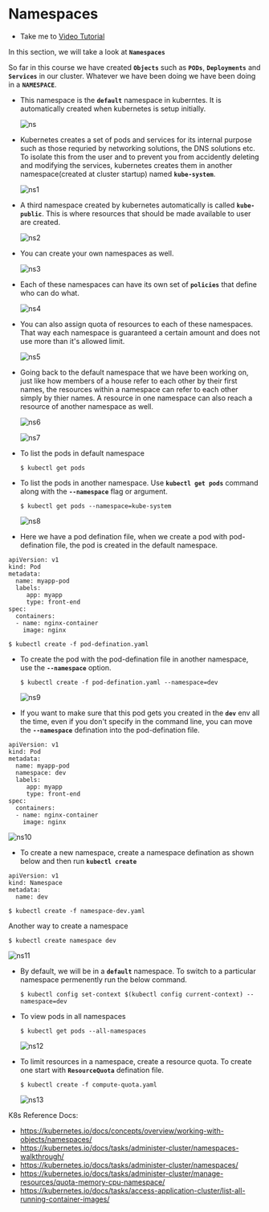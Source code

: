 # Namespaces
  - Take me to [Video Tutorial](https://kodekloud.com/courses/539883/lectures/9808159)
  
In this section, we will take a look at **`Namespaces`**

So far in this course we have created **`Objects`** such as **`PODs`**, **`Deployments`** and **`Services`** in our cluster. Whatever we have been doing we have been doing in a **`NAMESPACE`**.
- This namespace is the **`default`** namespace in kuberntes. It is automatically created when kubernetes is setup initially.

  ![ns](../../images/ns.PNG)
  
- Kubernetes creates a set of pods and services for its internal purpose such as those requried by networking solutions, the DNS solutions etc. To isolate this from the user and to prevent you from accidently deleting and modifying the services, kubernetes creates them in another namespace(created at cluster startup) named **`kube-system`**.

  ![ns1](../../images/ns1.PNG)
  
- A third namespace created by kubernetes automatically is called **`kube-public`**. This is where resources that should be made available to user are created.
 
  ![ns2](../../images/ns2.PNG)

- You can create your own namespaces as well.

  ![ns3](../../images/ns3.PNG)

- Each of these namespaces can have its own set of **`policies`** that define who can do what.

  ![ns4](../../images/ns4.PNG)
  
- You can also assign quota of resources to each of these namespaces. That way each namespace is guaranteed a certain amount and does not use more than it's allowed limit.

  ![ns5](../../images/ns5.PNG)
  
- Going back to the default namespace that we have been working on, just like how members of a house refer to each other by their first names, the resources within a namespace can refer to each other simply by thier names. A resource in one namespace can also reach a resource of another namespace as well.
  
  ![ns6](../../images/ns6.PNG)
  
  ![ns7](../../images/ns7.PNG)
  
- To list the pods in default namespace
  ```
  $ kubectl get pods
  ```
- To list the pods in another namespace. Use **`kubectl get pods`** command along with the **`--namespace`** flag or argument.
  ```
  $ kubectl get pods --namespace=kube-system
  ```
  ![ns8](../../images/ns8.PNG)
  
- Here we have a pod defination file, when we create a pod with pod-defination file, the pod is created in the default namespace.
```
apiVersion: v1
kind: Pod
metadata:
  name: myapp-pod
  labels:
     app: myapp
     type: front-end
spec:
  containers:
  - name: nginx-container
    image: nginx
 ```
  ```
  $ kubectl create -f pod-defination.yaml
  ```
- To create the pod with the pod-defination file in another namespace, use the **`--namespace`** option.
  ```
  $ kubectl create -f pod-defination.yaml --namespace=dev
  ```
  ![ns9](../../images/ns9.PNG)

- If you want to make sure that this pod gets you created in the **`dev`** env all the time, even if you don't specify in the command line, you can move the **`--namespace`** defination into the pod-defination file.
```
apiVersion: v1
kind: Pod
metadata:
  name: myapp-pod
  namespace: dev
  labels:
     app: myapp
     type: front-end
spec:
  containers:
  - name: nginx-container
    image: nginx
 ```
  
  ![ns10](../../images/ns10.PNG)
  
- To create a new namespace, create a namespace defination as shown below and then run **`kubectl create`**
```
apiVersion: v1
kind: Namespace
metadata:
  name: dev
```

  ```
  $ kubectl create -f namespace-dev.yaml
  ```
  Another way to create a namespace
  ```
  $ kubectl create namespace dev
  ```
  ![ns11](../../images/ns11.PNG)
  
- By default, we will be in a **`default`** namespace. To switch to a particular namespace permenently run the below command.
  ```
  $ kubectl config set-context $(kubectl config current-context) --namespace=dev
  ```
- To view pods in all namespaces
  ```
  $ kubectl get pods --all-namespaces
  ```
  ![ns12](../../images/ns12.PNG)
  
- To limit resources in a namespace, create a resource quota. To create one start with **`ResourceQuota`** defination file.
  ```
  $ kubectl create -f compute-quota.yaml
  ```
  ![ns13](../../images/ns13.PNG)
  
K8s Reference Docs:
- https://kubernetes.io/docs/concepts/overview/working-with-objects/namespaces/
- https://kubernetes.io/docs/tasks/administer-cluster/namespaces-walkthrough/
- https://kubernetes.io/docs/tasks/administer-cluster/namespaces/
- https://kubernetes.io/docs/tasks/administer-cluster/manage-resources/quota-memory-cpu-namespace/
- https://kubernetes.io/docs/tasks/access-application-cluster/list-all-running-container-images/
  
  
  
  
  
  
